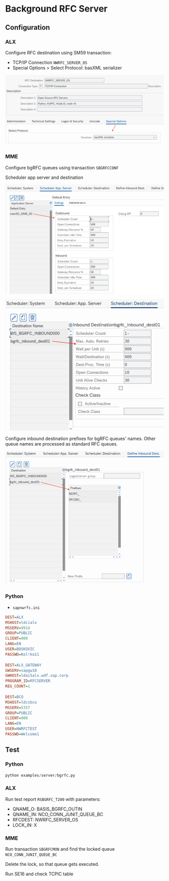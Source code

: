 # Background RFC Server

## Configuration

### ALX

Configure RFC destination using SM59 transaction:

- TCP/IP Connection `NWRFC_SERVER_OS`
- Special Options > Select Protocol: basXML serializer

![Protocol basXML Serializer](doc/sm59-serializer.png)

### MME

Configure bgRFC queues using transaction `SBGRFCCONF`

Scheduler app server and destination

![Scheduler: App Server](doc/SBGRFCCONF-Scheduler-App-Server.png)

![Scheduler: Sestination](doc/SBGRFCCONF-Scheduler-Destination.png)

Configure inbound destination prefixes for bgRFC queues' names. Other queue names are processed as standard RFC queues.

![Inbound Destination Prefixes](doc/SBGRFCCONF-Define-Inbound-Destination.png)

### Python

- `sapnwrfc.ini`

```ini
DEST=ALX
MSHOST=ldcialx
MSSERV=9914
GROUP=PUBLIC
CLIENT=000
LANG=EN
USER=BOSKOVIC
PASSWD=Kol!ko11

DEST=ALX_GATEWAY
GWSERV=sapgw18
GWHOST=ldai5alx.wdf.sap.corp
PROGRAM_ID=RFCSERVER
REG_COUNT=1

DEST=BCO
MSHOST=ldcsbco
MSSERV=5357
GROUP=PUBLIC
CLIENT=000
LANG=EN
USER=NWRFCTEST
PASSWD=Welcome1
```

## Test

### Python

```python
python examples/server/bgrfc.py
```

### ALX

Run test report `RSBGRFC_T200` with parameters:

- QNAME_O: BASIS_BGRFC_OUTIN
- QNAME_IN: NCO_CONN_JUNIT_QUEUE_BC
- RFCDEST: NWRFC_SERVER_OS
- LOCK_IN: X

### MME

Run transaction `SBGRFCMON` and find the locked queue `NCO_CONN_JUNIT_QUEUE_BC`

Delete the lock, so that queue gets executed.

Run SE16 and check TCPIC table